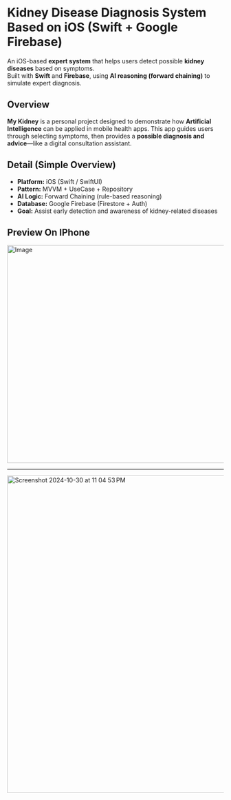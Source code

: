 # Kidney Disease Diagnosis System Based on iOS (Swift + Google Firebase)

An iOS-based **expert system** that helps users detect possible **kidney diseases** based on symptoms.  
Built with **Swift** and **Firebase**, using **AI reasoning (forward chaining)** to simulate expert diagnosis.

## Overview

**My Kidney** is a personal project designed to demonstrate how **Artificial Intelligence** can be applied in mobile health apps.
This app guides users through selecting symptoms, then provides a **possible diagnosis and advice**—like a digital consultation assistant.

## Detail (Simple Overview)

- **Platform:** iOS (Swift / SwiftUI)  
- **Pattern:** MVVM + UseCase + Repository  
- **AI Logic:** Forward Chaining (rule-based reasoning)  
- **Database:** Google Firebase (Firestore + Auth)  
- **Goal:** Assist early detection and awareness of kidney-related diseases

## Preview On IPhone

<img width="737" height="506" alt="Image" src="https://github.com/user-attachments/assets/97e51cbf-eeac-448b-a442-d5ef89431734" />

----

<img width="737" alt="Screenshot 2024-10-30 at 11 04 53 PM" src="https://github.com/user-attachments/assets/e86cd504-9141-4e9c-8885-d8d5ea7420af">
